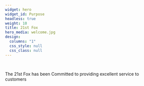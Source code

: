 ```yaml
---
widget: hero
widget_id: Purpose
headless: true
weight: 10
title: 21st Fox
hero_media: welcome.jpg
design:
  columns: "1"
  css_style: null
  css_class: null
---
```

<br>

The 21st Fox has been Committed to providing excellent service to customers
